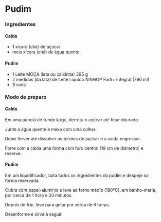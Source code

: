 # Pudim 

### Ingredientes

#### Calda

- 1 xícara (chá) de açúcar
- meia xícara (chá) de água quente

#### Pudim

- 1 Leite MOÇA (lata ou caixinha) 395 g
- 2 medidas (da lata) de Leite Líquido NINHO® Forti+ Integral (790 ml)
- 3 ovos

### Modo de preparo

#### Calda

Em uma panela de fundo largo, derreta o açúcar até ficar dourado.

Junte a água quente e mexa com uma colher.

Deixe ferver até dissolver os torrões de açúcar e a calda engrossar.

Forre com a calda uma forma com furo central (19 cm de diâmetro) e reserve.

#### Pudim

Em um liquidificador, bata todos os ingredientes do pudim e despeje na forma reservada.

Cubra com papel-alumínio e leve ao forno médio (180°C), em banho-maria, por cerca de 1 hora e 30 minutos.

Depois de frio, leve para gelar por cerca de 6 horas.

Desenforme e sirva a seguir.